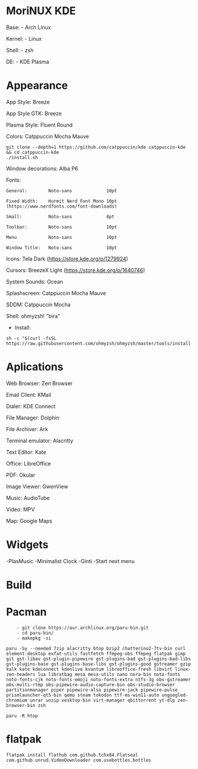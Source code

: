#   MoriNUX KDE
Base:              - Arch Linux

Kernel:            - Linux

Shell:             - zsh

DE:                - KDE Plasma

#   Appearance


App Style:          Breeze 

App Style GTK:      Breeze 

Plasma Style:       Fluent Round

Colors:             Catppuccin Mocha Mauve
```
git clone --depth=1 https://github.com/catppuccin/kde catppuccin-kde && cd catppuccin-kde
./install.sh
```

Window decorations: Alba P6 

Fonts:
    
    General:        Noto-sans             10pt
    
    Fixed Width:    Hurmit Nerd Font Mono 10pt (https://www.nerdfonts.com/font-downloads)
    
    Small:          Noto-sans             8pt
    
    Toolbar:        Noto-sans             10pt
    
    Menu            Noto-sans             10pt
    
    Window Title:   Noto-sans             10pt
    
Icons:              Tela Dark (https://store.kde.org/p/1279924)

Cursors:            BreezeX Light (https://store.kde.org/p/1640746)

System Sounds:      Ocean

Splashscreen:       Catppuccin Mocha Mauve

SDDM:               Catppuccin Mocha

Shell:              ohmyzsh! "bira"

   - Install:
```
sh -c "$(curl -fsSL https://raw.githubusercontent.com/ohmyzsh/ohmyzsh/master/tools/install.sh)"
```

#   Aplications

Web Browser:        Zen Browser

Email Client:       KMail

Dialer:             KDE Connect

File Manager:       Dolphin

File Archiver:      Ark

Terminal emulator:  Alacritty

Text Editor:        Kate

Office:             LibreOffice

PDF:                Okular

Image Viewer:       GwenView

Music:              AudioTube

Video:              MPV

Map:                Google Maps

#   Widgets
-PlasMusic
-Minimalist Clock
-Ginti
-Start next menu

#               Build

#   Pacman
```
    - git clone https://aur.archlinux.org/paru-bin.git
    - cd paru-bin/
    - makepkg -si

paru -Sy --needed 7zip alacritty btop bzip2 chatterino2-7tv-bin curl element-desktop exfat-utils fastfetch ffmpeg-obs ffmpeg flatpak gimp git gst-libav gst-plugin-pipewire gst-plugins-bad gst-plugins-bad-libs gst-plugins-base gst-plugins-base-libs gst-plugins-good gstreamer gzip kalk kate kdeconnect kdenlive kvantum libreoffice-fresh libvirt linux-zen-headers lua libratbag mesa mesa-utils nano nora-bin noto-fonts noto-fonts-cjk noto-fonts-emoji noto-fonts-extra ntfs-3g obs-gstreamer obs-multi-rtmp obs-pipewire-audio-capture-bin obs-studio-browser partitionmanager piper pipewire-alsa pipewire-jack pipewire-pulse prismlauncher-qt5-bin qemu steam tokodon ttf-ms-win11-auto ungoogled-chromium unrar unzip vesktop-bin virt-manager qbittorrent yt-dlp zen-browser-bin zsh

paru -R htop 
```

#   flatpak
```
flatpak install flathub com.github.tchx84.Flatseal com.github.unrud.VideoDownloader com.usebottles.bottles
```
